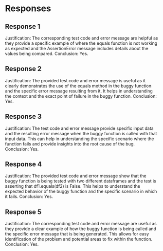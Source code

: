 # Responses
## Response 1
Justification: The corresponding test code and error message are helpful as they provide a specific example of where the equals function is not working as expected and the AssertionError message includes details about the values being compared.
Conclusion: Yes.

## Response 2
Justification: The provided test code and error message is useful as it clearly demonstrates the use of the equals method in the buggy function and the specific error message resulting from it. It helps in understanding the context and the exact point of failure in the buggy function.
Conclusion: Yes.

## Response 3
Justification: The test code and error message provide specific input data and the resulting error message when the buggy function is called with that input data. This can help in understanding the specific scenario where the function fails and provide insights into the root cause of the bug.
Conclusion: Yes.

## Response 4
Justification: The provided test code and error message show that the buggy function is being tested with two different dataframes and the test is asserting that df1.equals(df2) is False. This helps to understand the expected behavior of the buggy function and the specific scenario in which it fails.
Conclusion: Yes.

## Response 5
Justification: The corresponding test code and error message are useful as they provide a clear example of how the buggy function is being called and the specific error message that is being generated. This allows for easy identification of the problem and potential areas to fix within the function.
Conclusion: Yes.


